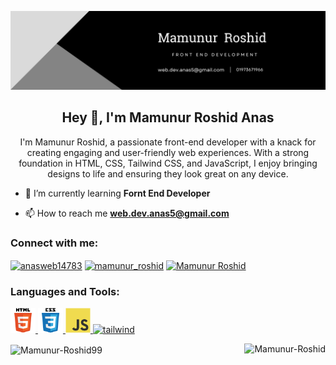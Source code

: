 <p align="center">
  <a href="https://www.linkedin.com/in/mamunur-roshid99/" target="_blank">
    <img src="cover1.png" alt="Mamunur Roshid">
  </a>
</p>

<h2 align="center">Hey 👋, I'm Mamunur Roshid Anas</h2>
<p align="center">I'm Mamunur Roshid, a passionate front-end developer with a knack for creating engaging and user-friendly web experiences. With a strong foundation in HTML, CSS, Tailwind CSS, and JavaScript, I enjoy bringing designs to life and ensuring they look great on any device.</p>


- 🌱 I’m currently learning **Fornt End Developer**

- 📫 How to reach me **web.dev.anas5@gmail.com**

<h3 align="left">Connect with me:</h3>
<p align="left">
<a href="https://x.com/Mamun56136?t=RVsBz-cfv1O25Ww7HoFNvA&s=09" target="blank"><img align="center" src="https://raw.githubusercontent.com/rahuldkjain/github-profile-readme-generator/master/src/images/icons/Social/twitter.svg" alt="anasweb14783" height="30" width="40" /></a>
<a href="https://www.linkedin.com/in/mamunur-roshid99/" target="blank"><img align="center" src="https://raw.githubusercontent.com/rahuldkjain/github-profile-readme-generator/master/src/images/icons/Social/linked-in-alt.svg" alt="mamunur_roshid" height="30" width="40" /></a>
<a href="https://www.facebook.com/profile.php?id=61550218941248" target="blank"><img align="center" src="https://raw.githubusercontent.com/rahuldkjain/github-profile-readme-generator/master/src/images/icons/Social/facebook.svg" alt="Mamunur Roshid" height="30" width="40" /></a>
</p>

<h3 align="left">Languages and Tools:</h3>
<p align="left"> 
  <a href="https://www.w3.org/html/" target="_blank" rel="noreferrer"> <img src="https://raw.githubusercontent.com/devicons/devicon/master/icons/html5/html5-original-wordmark.svg" alt="html5" width="40" height="40"/> </a> <a href="https://www.w3schools.com/css/" target="_blank" rel="noreferrer"> <img src="https://raw.githubusercontent.com/devicons/devicon/master/icons/css3/css3-original-wordmark.svg" alt="css3" width="40" height="40"/> </a> <a href="https://developer.mozilla.org/en-US/docs/Web/JavaScript" target="_blank" rel="noreferrer"> <img src="https://raw.githubusercontent.com/devicons/devicon/master/icons/javascript/javascript-original.svg" alt="javascript" width="40" height="40"/> </a> <a href="https://tailwindcss.com/" target="_blank" rel="noreferrer"> <img src="https://www.vectorlogo.zone/logos/tailwindcss/tailwindcss-icon.svg" alt="tailwind" width="40" height="40"/> </a>

<p><img align="right" src="https://github-readme-stats.vercel.app/api/top-langs?username=Mamunur-Roshid99&show_icons=true&locale=en&layout=compact" alt="Mamunur-Roshid" /></p>
<p><img align="center" src="https://github-readme-streak-stats.herokuapp.com/?user=Mamunur-Roshid99&" alt="Mamunur-Roshid99" /></p>
